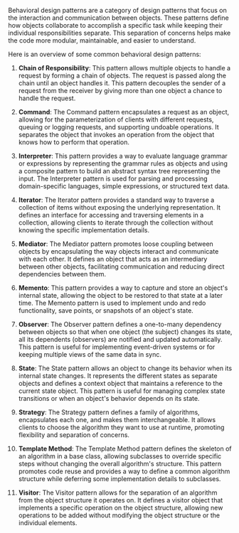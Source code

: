 Behavioral design patterns are a category of design patterns that focus on the interaction and communication between objects. These patterns define how objects collaborate to accomplish a specific task while keeping their individual responsibilities separate. This separation of concerns helps make the code more modular, maintainable, and easier to understand.

Here is an overview of some common behavioral design patterns:

1. **Chain of Responsibility**: This pattern allows multiple objects to handle a request by forming a chain of objects. The request is passed along the chain until an object handles it. This pattern decouples the sender of a request from the receiver by giving more than one object a chance to handle the request.

2. **Command**: The Command pattern encapsulates a request as an object, allowing for the parameterization of clients with different requests, queuing or logging requests, and supporting undoable operations. It separates the object that invokes an operation from the object that knows how to perform that operation.

3. **Interpreter**: This pattern provides a way to evaluate language grammar or expressions by representing the grammar rules as objects and using a composite pattern to build an abstract syntax tree representing the input. The Interpreter pattern is used for parsing and processing domain-specific languages, simple expressions, or structured text data.

4. **Iterator**: The Iterator pattern provides a standard way to traverse a collection of items without exposing the underlying representation. It defines an interface for accessing and traversing elements in a collection, allowing clients to iterate through the collection without knowing the specific implementation details.

5. **Mediator**: The Mediator pattern promotes loose coupling between objects by encapsulating the way objects interact and communicate with each other. It defines an object that acts as an intermediary between other objects, facilitating communication and reducing direct dependencies between them.

6. **Memento**: This pattern provides a way to capture and store an object's internal state, allowing the object to be restored to that state at a later time. The Memento pattern is used to implement undo and redo functionality, save points, or snapshots of an object's state.

7. **Observer**: The Observer pattern defines a one-to-many dependency between objects so that when one object (the subject) changes its state, all its dependents (observers) are notified and updated automatically. This pattern is useful for implementing event-driven systems or for keeping multiple views of the same data in sync.

8. **State**: The State pattern allows an object to change its behavior when its internal state changes. It represents the different states as separate objects and defines a context object that maintains a reference to the current state object. This pattern is useful for managing complex state transitions or when an object's behavior depends on its state.

9. **Strategy**: The Strategy pattern defines a family of algorithms, encapsulates each one, and makes them interchangeable. It allows clients to choose the algorithm they want to use at runtime, promoting flexibility and separation of concerns.

10. **Template Method**: The Template Method pattern defines the skeleton of an algorithm in a base class, allowing subclasses to override specific steps without changing the overall algorithm's structure. This pattern promotes code reuse and provides a way to define a common algorithm structure while deferring some implementation details to subclasses.

11. **Visitor**: The Visitor pattern allows for the separation of an algorithm from the object structure it operates on. It defines a visitor object that implements a specific operation on the object structure, allowing new operations to be added without modifying the object structure or the individual elements.
